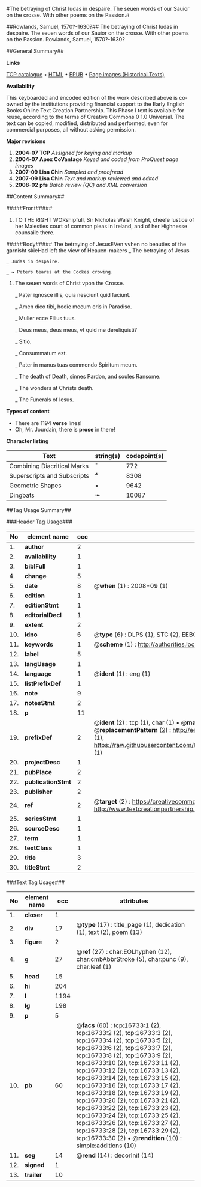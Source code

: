 #The betraying of Christ Iudas in despaire. The seuen words of our Sauior on the crosse. With other poems on the Passion.#

##Rowlands, Samuel, 1570?-1630?##
The betraying of Christ Iudas in despaire. The seuen words of our Sauior on the crosse. With other poems on the Passion.
Rowlands, Samuel, 1570?-1630?

##General Summary##

**Links**

[TCP catalogue](http://www.ota.ox.ac.uk/tcp/)  • 
[HTML](http://tei.it.ox.ac.uk/tcp/Texts-HTML/free/A11/A11096.html)  • 
[EPUB](http://tei.it.ox.ac.uk/tcp/Texts-EPUB/free/A11/A11096.epub) • 
[Page images (Historical Texts)](https://data.historicaltexts.jisc.ac.uk/view?pubId=eebo-99851459e&pageId=eebo-99851459e-16733-1)

**Availability**

This keyboarded and encoded edition of the
	       work described above is co-owned by the institutions
	       providing financial support to the Early English Books
	       Online Text Creation Partnership. This Phase I text is
	       available for reuse, according to the terms of Creative
	       Commons 0 1.0 Universal. The text can be copied,
	       modified, distributed and performed, even for
	       commercial purposes, all without asking permission.

**Major revisions**

1. __2004-07__ __TCP__ *Assigned for keying and markup*
1. __2004-07__ __Apex CoVantage__ *Keyed and coded from ProQuest page images*
1. __2007-09__ __Lisa Chin__ *Sampled and proofread*
1. __2007-09__ __Lisa Chin__ *Text and markup reviewed and edited*
1. __2008-02__ __pfs__ *Batch review (QC) and XML conversion*

##Content Summary##

#####Front#####

1. TO THE RIGHT WORshipfull, Sir Nicholas Walsh Knight, cheefe Iustice of her Maiesties court of common pleas in Ireland, and of her Highnesse counsaile there.

#####Body#####
The betraying of JesusEVen vvhen no beauties of the garnisht skieHad left the view of Heauen-makers 
    _ The betraying of Jesus

    _ Judas in despaire.

    _ ❧ Peters teares at the Cockes crowing.

1. The seuen words of Christ vpon the Crosse.

    _ Pater ignosce illis, quia nesciunt quid faciunt.

    _ Amen dico tibi, hodie mecum eris in Paradiso.

    _ Mulier ecce Filius tuus.

    _ Deus meus, deus meus, vt quid me dereliquisti?

    _ Sitio.

    _ Consummatum est.

    _ Pater in manus tuas commendo Spiritum meum.

    _ The death of Death, sinnes Pardon, and soules Ransome.

    _ The wonders at Christs death.

    _ The Funerals of Iesus.

**Types of content**

  * There are 1194 **verse** lines!
  * Oh, Mr. Jourdain, there is **prose** in there!

**Character listing**


|Text|string(s)|codepoint(s)|
|---|---|---|
|Combining             Diacritical Marks|̄|772|
|Superscripts             and Subscripts|⁴|8308|
|Geometric Shapes|▪|9642|
|Dingbats|❧|10087|

##Tag Usage Summary##

###Header Tag Usage###

|No|element name|occ|attributes|
|---|---|---|---|
|1.|__author__|2||
|2.|__availability__|1||
|3.|__biblFull__|1||
|4.|__change__|5||
|5.|__date__|8| @__when__ (1) : 2008-09 (1)|
|6.|__edition__|1||
|7.|__editionStmt__|1||
|8.|__editorialDecl__|1||
|9.|__extent__|2||
|10.|__idno__|6| @__type__ (6) : DLPS (1), STC (2), EEBO-CITATION (1), PROQUEST (1), VID (1)|
|11.|__keywords__|1| @__scheme__ (1) : http://authorities.loc.gov/ (1)|
|12.|__label__|5||
|13.|__langUsage__|1||
|14.|__language__|1| @__ident__ (1) : eng (1)|
|15.|__listPrefixDef__|1||
|16.|__note__|9||
|17.|__notesStmt__|2||
|18.|__p__|11||
|19.|__prefixDef__|2| @__ident__ (2) : tcp (1), char (1)  •  @__matchPattern__ (2) : ([0-9\-]+):([0-9IVX]+) (1), (.+) (1)  •  @__replacementPattern__ (2) : http://eebo.chadwyck.com/downloadtiff?vid=$1&page=$2 (1), https://raw.githubusercontent.com/textcreationpartnership/Texts/master/tcpchars.xml#$1 (1)|
|20.|__projectDesc__|1||
|21.|__pubPlace__|2||
|22.|__publicationStmt__|2||
|23.|__publisher__|2||
|24.|__ref__|2| @__target__ (2) : https://creativecommons.org/publicdomain/zero/1.0/ (1), http://www.textcreationpartnership.org/docs/. (1)|
|25.|__seriesStmt__|1||
|26.|__sourceDesc__|1||
|27.|__term__|1||
|28.|__textClass__|1||
|29.|__title__|3||
|30.|__titleStmt__|2||


###Text Tag Usage###

|No|element name|occ|attributes|
|---|---|---|---|
|1.|__closer__|1||
|2.|__div__|17| @__type__ (17) : title_page (1), dedication (1), text (2), poem (13)|
|3.|__figure__|2||
|4.|__g__|27| @__ref__ (27) : char:EOLhyphen (12), char:cmbAbbrStroke (5), char:punc (9), char:leaf (1)|
|5.|__head__|15||
|6.|__hi__|204||
|7.|__l__|1194||
|8.|__lg__|198||
|9.|__p__|5||
|10.|__pb__|60| @__facs__ (60) : tcp:16733:1 (2), tcp:16733:2 (2), tcp:16733:3 (2), tcp:16733:4 (2), tcp:16733:5 (2), tcp:16733:6 (2), tcp:16733:7 (2), tcp:16733:8 (2), tcp:16733:9 (2), tcp:16733:10 (2), tcp:16733:11 (2), tcp:16733:12 (2), tcp:16733:13 (2), tcp:16733:14 (2), tcp:16733:15 (2), tcp:16733:16 (2), tcp:16733:17 (2), tcp:16733:18 (2), tcp:16733:19 (2), tcp:16733:20 (2), tcp:16733:21 (2), tcp:16733:22 (2), tcp:16733:23 (2), tcp:16733:24 (2), tcp:16733:25 (2), tcp:16733:26 (2), tcp:16733:27 (2), tcp:16733:28 (2), tcp:16733:29 (2), tcp:16733:30 (2)  •  @__rendition__ (10) : simple:additions (10)|
|11.|__seg__|14| @__rend__ (14) : decorInit (14)|
|12.|__signed__|1||
|13.|__trailer__|10||
